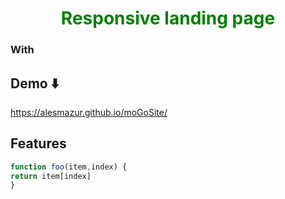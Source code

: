 
<style>
   .h1{color:green}
</style>
<h1 align="center" class="h1" >Responsive landing page</h1>
<h3>With   </h3>

## Demo ⬇️
   https://alesmazur.github.io/moGoSite/

## Features 

```javascript
function foo(item,index) {
return item[index]
}
```


